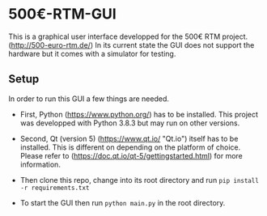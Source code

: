 # 500€-RTM-GUI

This is a graphical user interface developped for the 500€ RTM project. (http://500-euro-rtm.de/)
In its current state the GUI does not support the hardware but it comes with a simulator for testing.


## Setup
In order to run this GUI a few things are needed. 
- First, Python (https://www.python.org/) has to be installed. 
  This project was developped with Python 3.8.3 but may run on other versions.
- Second, Qt (version 5) (https://www.qt.io/ "Qt.io")  itself has to be installed.
  This is different on depending on the platform of choice. 
  Please refer to (https://doc.qt.io/qt-5/gettingstarted.html) for more information.

- Then clone this repo, change into its root directory and run
  `pip install -r requirements.txt`

- To start the GUI then run
  `python main.py`
  in the root directory.

